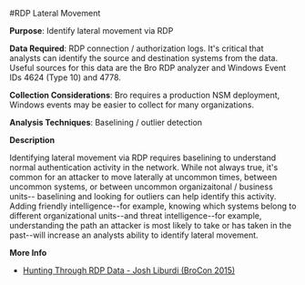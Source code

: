 #RDP Lateral Movement

**Purpose**: Identify lateral movement via RDP 

**Data Required**: RDP connection / authorization logs. It's critical that analysts can identify the source and destination systems from the data. Useful sources for this data are the Bro RDP analyzer and Windows Event IDs 4624 (Type 10) and 4778.

**Collection Considerations**: Bro requires a production NSM deployment, Windows events may be easier to collect for many organizations. 

**Analysis Techniques**: Baselining / outlier detection

**Description**

Identifying lateral movement via RDP requires baselining to understand normal authentication activity in the network. While not always true, it's common for an attacker to move laterally at uncommon times, between uncommon systems, or between uncommon organizaitonal / business units-- baselining and looking for outliers can help identify this activity. Adding friendly intelligence--for example, knowing which systems belong to different organizational units--and threat intelligence--for example, understanding the path an attacker is most likely to take or has taken in the past--will increase an analysts ability to identify lateral movement.  

**More Info**

* [Hunting Through RDP Data - Josh Liburdi (BroCon 2015)](https://www.youtube.com/watch?v=mOV_9YMgYZw)
